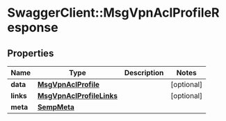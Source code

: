 # SwaggerClient::MsgVpnAclProfileResponse

## Properties
Name | Type | Description | Notes
------------ | ------------- | ------------- | -------------
**data** | [**MsgVpnAclProfile**](MsgVpnAclProfile.md) |  | [optional] 
**links** | [**MsgVpnAclProfileLinks**](MsgVpnAclProfileLinks.md) |  | [optional] 
**meta** | [**SempMeta**](SempMeta.md) |  | 


